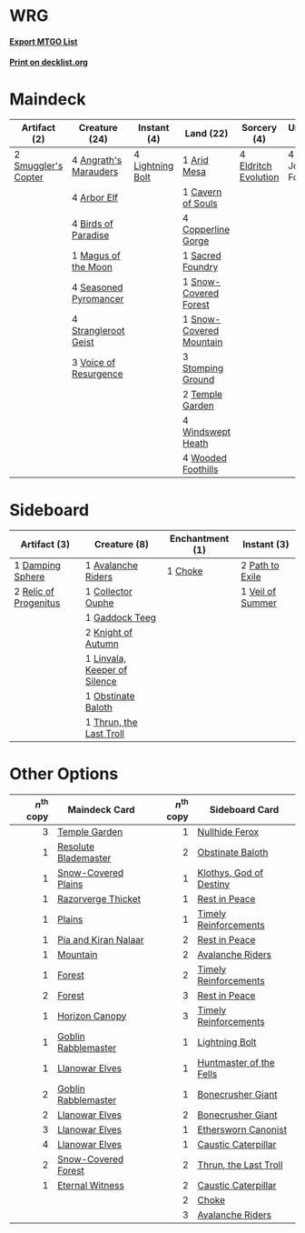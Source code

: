 # WRG

#### [Export MTGO List](../collection/WRG/WRG.txt)
#### [Print on decklist.org](http://decklist.org/?deckmain=4%09Angrath's%20Marauders%0A4%09Arbor%20Elf%0A1%09Arid%20Mesa%0A4%09Birds%20of%20Paradise%0A1%09Cavern%20of%20Souls%0A4%09Copperline%20Gorge%0A4%09Eldritch%20Evolution%0A4%09Lightning%20Bolt%0A1%09Magus%20of%20the%20Moon%0A1%09Sacred%20Foundry%0A4%09Seasoned%20Pyromancer%0A2%09Smuggler's%20Copter%0A1%09Snow-Covered%20Forest%0A1%09Snow-Covered%20Mountain%0A3%09Stomping%20Ground%0A4%09Strangleroot%20Geist%0A2%09Temple%20Garden%0A3%09Voice%20of%20Resurgence%0A4%09Windswept%20Heath%0A4%09Winota,%20Joiner%20of%20Forces%0A4%09Wooded%20Foothills&deckside=1%09Avalanche%20Riders%0A1%09Choke%0A1%09Collector%20Ouphe%0A1%09Damping%20Sphere%0A1%09Gaddock%20Teeg%0A2%09Knight%20of%20Autumn%0A1%09Linvala,%20Keeper%20of%20Silence%0A1%09Obstinate%20Baloth%0A2%09Path%20to%20Exile%0A2%09Relic%20of%20Progenitus%0A1%09Thrun,%20the%20Last%20Troll%0A1%09Veil%20of%20Summer)
# Maindeck

|                                         Artifact (2)                                         |                                         Creature (24)                                          |                                      Instant (4)                                       |                                            Land (22)                                             |                                          Sorcery (4)                                          |       Unknown (4)        |
|----------------------------------------------------------------------------------------------|------------------------------------------------------------------------------------------------|----------------------------------------------------------------------------------------|--------------------------------------------------------------------------------------------------|-----------------------------------------------------------------------------------------------|--------------------------|
|2 [Smuggler's Copter](http://gatherer.wizards.com/Pages/Card/Details.aspx?multiverseid=417808)|4 [Angrath's Marauders](http://gatherer.wizards.com/Pages/Card/Details.aspx?multiverseid=435286)|4 [Lightning Bolt](http://gatherer.wizards.com/Pages/Card/Details.aspx?multiverseid=806)|1 [Arid Mesa](http://gatherer.wizards.com/Pages/Card/Details.aspx?multiverseid=405092)            |4 [Eldritch Evolution](http://gatherer.wizards.com/Pages/Card/Details.aspx?multiverseid=414456)|4 Winota, Joiner of Forces|
|                                                                                              |4 [Arbor Elf](http://gatherer.wizards.com/Pages/Card/Details.aspx?multiverseid=442149)          |                                                                                        |1 [Cavern of Souls](http://gatherer.wizards.com/Pages/Card/Details.aspx?multiverseid=278058)      |                                                                                               |                          |
|                                                                                              |4 [Birds of Paradise](http://gatherer.wizards.com/Pages/Card/Details.aspx?multiverseid=129906)  |                                                                                        |4 [Copperline Gorge](http://gatherer.wizards.com/Pages/Card/Details.aspx?multiverseid=209408)     |                                                                                               |                          |
|                                                                                              |1 [Magus of the Moon](http://gatherer.wizards.com/Pages/Card/Details.aspx?multiverseid=136152)  |                                                                                        |1 [Sacred Foundry](http://gatherer.wizards.com/Pages/Card/Details.aspx?multiverseid=405106)       |                                                                                               |                          |
|                                                                                              |4 [Seasoned Pyromancer](http://gatherer.wizards.com/Pages/Card/Details.aspx?multiverseid=464094)|                                                                                        |1 [Snow-Covered Forest](http://gatherer.wizards.com/Pages/Card/Details.aspx?multiverseid=121192)  |                                                                                               |                          |
|                                                                                              |4 [Strangleroot Geist](http://gatherer.wizards.com/Pages/Card/Details.aspx?multiverseid=262671) |                                                                                        |1 [Snow-Covered Mountain](http://gatherer.wizards.com/Pages/Card/Details.aspx?multiverseid=121233)|                                                                                               |                          |
|                                                                                              |3 [Voice of Resurgence](http://gatherer.wizards.com/Pages/Card/Details.aspx?multiverseid=368951)|                                                                                        |3 [Stomping Ground](http://gatherer.wizards.com/Pages/Card/Details.aspx?multiverseid=405110)      |                                                                                               |                          |
|                                                                                              |                                                                                                |                                                                                        |2 [Temple Garden](http://gatherer.wizards.com/Pages/Card/Details.aspx?multiverseid=405112)        |                                                                                               |                          |
|                                                                                              |                                                                                                |                                                                                        |4 [Windswept Heath](http://gatherer.wizards.com/Pages/Card/Details.aspx?multiverseid=405115)      |                                                                                               |                          |
|                                                                                              |                                                                                                |                                                                                        |4 [Wooded Foothills](http://gatherer.wizards.com/Pages/Card/Details.aspx?multiverseid=405116)     |                                                                                               |                          |


# Sideboard

|                                          Artifact (3)                                          |                                             Creature (8)                                              |                                 Enchantment (1)                                 |                                        Instant (3)                                        |
|------------------------------------------------------------------------------------------------|-------------------------------------------------------------------------------------------------------|---------------------------------------------------------------------------------|-------------------------------------------------------------------------------------------|
|1 [Damping Sphere](http://gatherer.wizards.com/Pages/Card/Details.aspx?multiverseid=443101)     |1 [Avalanche Riders](http://gatherer.wizards.com/Pages/Card/Details.aspx?multiverseid=108835)          |1 [Choke](http://gatherer.wizards.com/Pages/Card/Details.aspx?multiverseid=45431)|2 [Path to Exile](http://gatherer.wizards.com/Pages/Card/Details.aspx?multiverseid=220511) |
|2 [Relic of Progenitus](http://gatherer.wizards.com/Pages/Card/Details.aspx?multiverseid=174824)|1 [Collector Ouphe](http://gatherer.wizards.com/Pages/Card/Details.aspx?multiverseid=464107)           |                                                                                 |1 [Veil of Summer](http://gatherer.wizards.com/Pages/Card/Details.aspx?multiverseid=466952)|
|                                                                                                |1 [Gaddock Teeg](http://gatherer.wizards.com/Pages/Card/Details.aspx?multiverseid=140188)              |                                                                                 |                                                                                           |
|                                                                                                |2 [Knight of Autumn](http://gatherer.wizards.com/Pages/Card/Details.aspx?multiverseid=452933)          |                                                                                 |                                                                                           |
|                                                                                                |1 [Linvala, Keeper of Silence](http://gatherer.wizards.com/Pages/Card/Details.aspx?multiverseid=425838)|                                                                                 |                                                                                           |
|                                                                                                |1 [Obstinate Baloth](http://gatherer.wizards.com/Pages/Card/Details.aspx?multiverseid=438745)          |                                                                                 |                                                                                           |
|                                                                                                |1 [Thrun, the Last Troll](http://gatherer.wizards.com/Pages/Card/Details.aspx?multiverseid=214050)     |                                                                                 |                                                                                           |


# Other Options

|*n*<sup>th</sup> copy|                                         Maindeck Card                                         |*n*<sup>th</sup> copy|                                          Sideboard Card                                          |
|--------------------:|-----------------------------------------------------------------------------------------------|--------------------:|--------------------------------------------------------------------------------------------------|
|                    3|[Temple Garden](http://gatherer.wizards.com/Pages/Card/Details.aspx?multiverseid=405112)       |                    1|[Nullhide Ferox](http://gatherer.wizards.com/Pages/Card/Details.aspx?multiverseid=452888)         |
|                    1|[Resolute Blademaster](http://gatherer.wizards.com/Pages/Card/Details.aspx?multiverseid=402005)|                    2|[Obstinate Baloth](http://gatherer.wizards.com/Pages/Card/Details.aspx?multiverseid=438745)       |
|                    1|[Snow-Covered Plains](http://gatherer.wizards.com/Pages/Card/Details.aspx?multiverseid=121267) |                    1|[Klothys, God of Destiny](http://gatherer.wizards.com/Pages/Card/Details.aspx?multiverseid=476471)|
|                    1|[Razorverge Thicket](http://gatherer.wizards.com/Pages/Card/Details.aspx?multiverseid=209407)  |                    1|[Rest in Peace](http://gatherer.wizards.com/Pages/Card/Details.aspx?multiverseid=442021)          |
|                    1|[Plains](http://gatherer.wizards.com/Pages/Card/Details.aspx?multiverseid=439856)              |                    1|[Timely Reinforcements](http://gatherer.wizards.com/Pages/Card/Details.aspx?multiverseid=220074)  |
|                    1|[Pia and Kiran Nalaar](http://gatherer.wizards.com/Pages/Card/Details.aspx?multiverseid=442783)|                    2|[Rest in Peace](http://gatherer.wizards.com/Pages/Card/Details.aspx?multiverseid=442021)          |
|                    1|[Mountain](http://gatherer.wizards.com/Pages/Card/Details.aspx?multiverseid=439859)            |                    2|[Avalanche Riders](http://gatherer.wizards.com/Pages/Card/Details.aspx?multiverseid=108835)       |
|                    1|[Forest](http://gatherer.wizards.com/Pages/Card/Details.aspx?multiverseid=439860)              |                    2|[Timely Reinforcements](http://gatherer.wizards.com/Pages/Card/Details.aspx?multiverseid=220074)  |
|                    2|[Forest](http://gatherer.wizards.com/Pages/Card/Details.aspx?multiverseid=439860)              |                    3|[Rest in Peace](http://gatherer.wizards.com/Pages/Card/Details.aspx?multiverseid=442021)          |
|                    1|[Horizon Canopy](http://gatherer.wizards.com/Pages/Card/Details.aspx?multiverseid=409571)      |                    3|[Timely Reinforcements](http://gatherer.wizards.com/Pages/Card/Details.aspx?multiverseid=220074)  |
|                    1|[Goblin Rabblemaster](http://gatherer.wizards.com/Pages/Card/Details.aspx?multiverseid=438486) |                    1|[Lightning Bolt](http://gatherer.wizards.com/Pages/Card/Details.aspx?multiverseid=806)            |
|                    1|[Llanowar Elves](http://gatherer.wizards.com/Pages/Card/Details.aspx?multiverseid=129626)      |                    1|[Huntmaster of the Fells](http://gatherer.wizards.com/Pages/Card/Details.aspx?multiverseid=262875)|
|                    2|[Goblin Rabblemaster](http://gatherer.wizards.com/Pages/Card/Details.aspx?multiverseid=438486) |                    1|[Bonecrusher Giant](http://gatherer.wizards.com/Pages/Card/Details.aspx?multiverseid=473077)      |
|                    2|[Llanowar Elves](http://gatherer.wizards.com/Pages/Card/Details.aspx?multiverseid=129626)      |                    2|[Bonecrusher Giant](http://gatherer.wizards.com/Pages/Card/Details.aspx?multiverseid=473077)      |
|                    3|[Llanowar Elves](http://gatherer.wizards.com/Pages/Card/Details.aspx?multiverseid=129626)      |                    1|[Ethersworn Canonist](http://gatherer.wizards.com/Pages/Card/Details.aspx?multiverseid=174931)    |
|                    4|[Llanowar Elves](http://gatherer.wizards.com/Pages/Card/Details.aspx?multiverseid=129626)      |                    1|[Caustic Caterpillar](http://gatherer.wizards.com/Pages/Card/Details.aspx?multiverseid=398409)    |
|                    2|[Snow-Covered Forest](http://gatherer.wizards.com/Pages/Card/Details.aspx?multiverseid=121192) |                    2|[Thrun, the Last Troll](http://gatherer.wizards.com/Pages/Card/Details.aspx?multiverseid=214050)  |
|                    1|[Eternal Witness](http://gatherer.wizards.com/Pages/Card/Details.aspx?multiverseid=51628)      |                    2|[Caustic Caterpillar](http://gatherer.wizards.com/Pages/Card/Details.aspx?multiverseid=398409)    |
|                     |                                                                                               |                    2|[Choke](http://gatherer.wizards.com/Pages/Card/Details.aspx?multiverseid=45431)                   |
|                     |                                                                                               |                    3|[Avalanche Riders](http://gatherer.wizards.com/Pages/Card/Details.aspx?multiverseid=108835)       |

